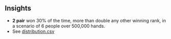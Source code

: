 ## Insights

- **2 pair** won 30% of the time, more than double any other winning rank, in a scenario of 6 people over 500,000 hands.
-   See [distribution.csv](https://github.com/wrightben/math/blob/master/Poker/Auto/Insights/scenarios/Random%20-%206%20Players%20-%20500K%20Hands/distribution.csv)
